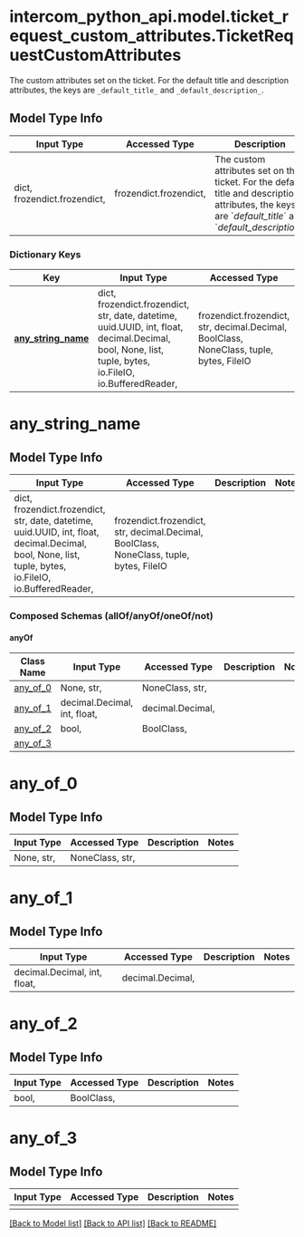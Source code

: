 # intercom_python_api.model.ticket_request_custom_attributes.TicketRequestCustomAttributes

The custom attributes set on the ticket. For the default title and description attributes, the keys are `_default_title_` and `_default_description_`.

## Model Type Info
Input Type | Accessed Type | Description | Notes
------------ | ------------- | ------------- | -------------
dict, frozendict.frozendict,  | frozendict.frozendict,  | The custom attributes set on the ticket. For the default title and description attributes, the keys are &#x60;_default_title_&#x60; and &#x60;_default_description_&#x60;. | 

### Dictionary Keys
Key | Input Type | Accessed Type | Description | Notes
------------ | ------------- | ------------- | ------------- | -------------
**[any_string_name](#any_string_name)** | dict, frozendict.frozendict, str, date, datetime, uuid.UUID, int, float, decimal.Decimal, bool, None, list, tuple, bytes, io.FileIO, io.BufferedReader,  | frozendict.frozendict, str, decimal.Decimal, BoolClass, NoneClass, tuple, bytes, FileIO | any string name can be used but the value must be the correct type | [optional] 

# any_string_name

## Model Type Info
Input Type | Accessed Type | Description | Notes
------------ | ------------- | ------------- | -------------
dict, frozendict.frozendict, str, date, datetime, uuid.UUID, int, float, decimal.Decimal, bool, None, list, tuple, bytes, io.FileIO, io.BufferedReader,  | frozendict.frozendict, str, decimal.Decimal, BoolClass, NoneClass, tuple, bytes, FileIO |  | 

### Composed Schemas (allOf/anyOf/oneOf/not)
#### anyOf
Class Name | Input Type | Accessed Type | Description | Notes
------------- | ------------- | ------------- | ------------- | -------------
[any_of_0](#any_of_0) | None, str,  | NoneClass, str,  |  | 
[any_of_1](#any_of_1) | decimal.Decimal, int, float,  | decimal.Decimal,  |  | 
[any_of_2](#any_of_2) | bool,  | BoolClass,  |  | 
[any_of_3](#any_of_3) |  |  |  | 

# any_of_0

## Model Type Info
Input Type | Accessed Type | Description | Notes
------------ | ------------- | ------------- | -------------
None, str,  | NoneClass, str,  |  | 

# any_of_1

## Model Type Info
Input Type | Accessed Type | Description | Notes
------------ | ------------- | ------------- | -------------
decimal.Decimal, int, float,  | decimal.Decimal,  |  | 

# any_of_2

## Model Type Info
Input Type | Accessed Type | Description | Notes
------------ | ------------- | ------------- | -------------
bool,  | BoolClass,  |  | 

# any_of_3

## Model Type Info
Input Type | Accessed Type | Description | Notes
------------ | ------------- | ------------- | -------------
 |  |  | 

[[Back to Model list]](../../README.md#documentation-for-models) [[Back to API list]](../../README.md#documentation-for-api-endpoints) [[Back to README]](../../README.md)

